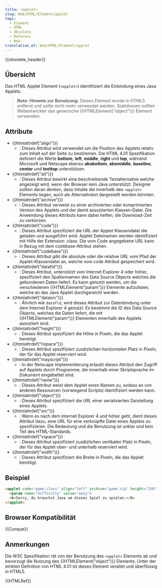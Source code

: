 ```yaml
---
title: <applet>
slug: Web/HTML/Element/applet
tags:
  - Element
  - HTML
  - Obsolete
  - Referenz
  - Web
translation_of: Web/HTML/Element/applet
---
```

{{obsolete_header}}

## Übersicht

Das HTML Applet Element (`<applet>`) identifiziert die Einbindung eines Java Applets.

> **Note:** **Hinweis zur Benutzung:** Dieses Element wurde in HTML5 entfernt und sollte nicht mehr verwendet werden. Stattdessen sollten Webentwickler das generische {{HTMLElement("object")}} Element verwenden.

## Attribute

- {{htmlattrdef("align")}}
  - : Dieses Attribut wird verwendet um die Position des Applets relativ zum Inhalt auf der Seite zu bestimmen. Die HTML 4.01 Spezifikation definiert die Werte **bottom**, **left**, **middle**, **right** und **top**, während Microsoft und Netscape ebenso **absbottom**, **absmiddle**, **baseline**, **center** und **texttop** unterstützen.
- {{htmlattrdef("alt")}}
  - : Dieses Attribut bewirkt eine beschreibende Textalternative welche angezeigt wird, wenn der Browser kein Java unterstützt. Designer sollten daran denken, dass Inhalte die innerhalb des `<applet>` Elements liegen, auch als Alternativtext dargestellt werden könnten.
- {{htmlattrdef("archive")}}
  - : Dieses Attribut verweist zu einer archivierten oder komprimierten Version des Applets und der damit assoziierten Klassen-Datei. Die Anwendung dieses Attributs kann dabei helfen, die Download-Zeit zu verkürzen.
- {{htmlattrdef("code")}}
  - : Dieses Attribut spezifiziert die URL der Applet Klassendatei die geladen und ausgeführt wird. Applet Dateinamen werden identifiziert mit Hilfe der Extension .class. Die vom Code angegebene URL kann in Bezug mit dem codebase-Attribut stehen.
- {{htmlattrdef("codebase")}}
  - : Dieses Attribut gibt die absolute oder die relative URL vom Pfad der Applet-Klassendatei an, welche vom code Attribut gespeichert wird.
- {{htmlattrdef("datafld")}}
  - : Dieses Attribut, unterstützt vom Internet Explorer 4 oder höher, spezifiziert den Spaltennamen des Data Source Objects welches die gebundenen Daten liefert. Es kann genutzt werden, um die verschiedenen {{HTMLElement("param")}} Elemente aufzulisten, welche an das Java Applet durchgereicht werden.
- {{htmlattrdef("datasrc")}}
  - : Ähnlich wie `datafld`, wird dieses Attribut zur Datenbindung unter dem Internet Explorer 4 genutzt. Es bestimmt die ID des Data Source Objects, welches die Daten liefert, die mit {{HTMLElement("param")}} Elementen innerhalb des Applets assoziiert sind.
- {{htmlattrdef("height")}}
  - : Dieses Attribut spezifiziert die Höhe in Pixeln, die das Applet benötigt.
- {{htmlattrdef("hspace")}}
  - : Dieses Attribut spezifiziert zusätzlichen horizontalen Platz in Pixeln, der für das Applet reserviert wird.
- {{htmlattrdef("mayscript")}}
  - : In der Netscape Implementierung erlaubt dieses Attribut den Zugriff auf Applets durch Programme, die innerhalb einer Skriptsprache im Dokument eingebettet sind.
- {{htmlattrdef("name")}}
  - : Dieses Attribut weist dem Applet einen Namen zu, sodass es von anderen Ressourcen (vorwiegend Scripts) identifiziert werden kann.
- {{htmlattrdef("object")}}
  - : Dieses Attribut spezifiziert die URL einer serialisierten Darstellung eines Applets.
- {{htmlattrdef("src")}}
  - : Wenn es nach dem Internet Explorer 4 und höher geht, dient dieses Attribut dazu, eine URL für eine verknüpfte Datei eines Applets zu spezifizieren. Die Bedeutung und die Benutzung ist unklar und kein Teil des HTML-Standards.
- {{htmlattrdef("vspace")}}
  - : Dieses Attribut spezifiziert zusätzlichen vertikalen Platz in Pixeln, der für das Applet ober- und unterhalb reserviert wird.
- {{htmlattrdef("width")}}
  - : Dieses Attribut spezifiziert die Breite in Pixeln, die das Applet benötigt.

## Beispiel

```html
<applet code="game.class" align="left" archive="game.zip" height="250" width="350">
  <param name="difficulty" value="easy">
  <b>Sorry, du brauchst Java um dieses Spiel zu spielen.</b>
</applet>
```

## Browser Kompatibilität

{{Compat}}

## Anmerkungen

Die W3C Spezifikation rät von der Benutzung des `<applet>` Elements ab und bevorzugt die Nutzung des {{HTMLElement("object")}} Elements. Unter der strikten Definition von HTML 4.01 ist dieses Element veraltet und überflüssig in HTML5.

{{HTMLRef}}
